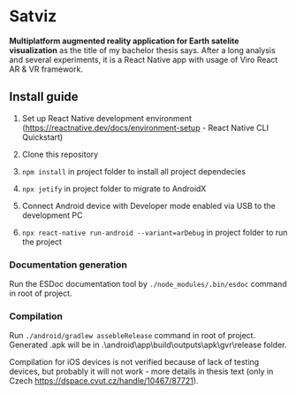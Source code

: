 # Satviz

**Multiplatform augmented reality application for Earth satelite visualization** as the title of my bachelor thesis says. After a long analysis and several experiments, it is a React Native app with usage of Viro React AR & VR framework.

## Install guide
1. Set up React Native development environment (https://reactnative.dev/docs/environment-setup - React Native CLI Quickstart)

2. Clone this repository

3. `npm install` in project folder to install all project dependecies

4. `npx jetify` in project folder to migrate to AndroidX

5. Connect Android device with Developer mode enabled via USB to the development PC

6. `npx react-native run-android --variant=arDebug` in project folder to run the project

### Documentation generation
Run the ESDoc documentation tool by `./node_modules/.bin/esdoc` command in root of project.

### Compilation
Run `./android/gradlew assebleRelease` command in root of project. Generated .apk will be in .\android\app\build\outputs\apk\gvr\release folder.

Compilation for iOS devices is not verified because of lack of testing devices, but probably it will not work - more details in thesis text (only in Czech https://dspace.cvut.cz/handle/10467/87721).
